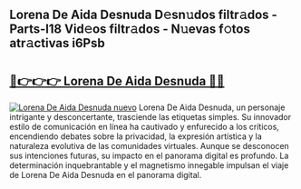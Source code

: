 ## Lorena De Aida Desnuda D𝚎sn𝚞dos filtr𝚊dos - Parts-l18 Vid𝚎os filtr𝚊dos - N𝚞evas f𝚘tos atr𝚊ctivas i6Psb

# <h2><a href="http://mbbrj5l.tromn.icu/?c=Lorena+De+Aida+Desnuda">🔗👉👉👉 Lorena De Aida Desnuda 🔗🔗</a></h2>

[![Lorena De Aida Desnuda nuevo](https://i.imgur.com/pEAQMta.gif)](http://mbbrj5l.tromn.icu/?c=Lorena+De+Aida+Desnuda)
Lorena De Aida Desnuda, un personaje intrigante y desconcertante, trasciende las etiquetas simples. Su innovador estilo de comunicación en línea ha cautivado y enfurecido a los críticos, encendiendo debates sobre la privacidad, la expresión artística y la naturaleza evolutiva de las comunidades virtuales. Aunque se desconocen sus intenciones futuras, su impacto en el panorama digital es profundo. La determinación inquebrantable y el magnetismo innegable impulsan el viaje de Lorena De Aida Desnuda en el panorama digital.
